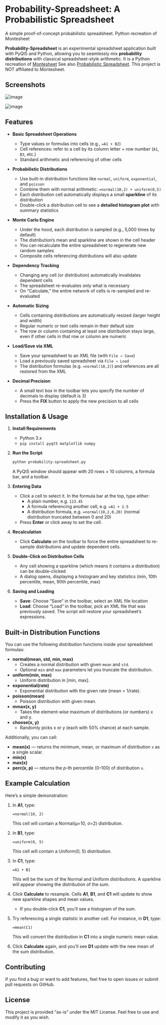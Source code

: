 # Probability-Spreadsheet: A Probabilistic Spreadsheet
A simple proof-of-concept probabilistic spreadsheet. Python recreation of Montesheet

**Probability-Spreadsheet** is an experimental spreadsheet application built with PyQt5 and Python, allowing you to seamlessly mix **probability distributions** with classical spreadsheet-style arithmetic. It is a Python recreation of [Montesheet](https://github.com/dps/montesheet) See also [Probabilistic Spreadsheet](https://blog.singleton.io/posts/2021-11-24-probabilistic-spreadsheet/). This project is NOT affiliated to Montesheet.

## Screenshots

![image](https://github.com/user-attachments/assets/fc15065d-203b-47ea-9fa5-d28123a85cb4)

![image](https://github.com/user-attachments/assets/41193654-ec9c-4e14-81e0-f15765d445c1)


## Features

- **Basic Spreadsheet Operations**  
  - Type values or formulas into cells (e.g., `=A1 + B2`)  
  - Cell references: refer to a cell by its column letter + row number (`A1`, `B3`, etc.)  
  - Standard arithmetic and referencing of other cells

- **Probabilistic Distributions**  
  - Use built-in distribution functions like `normal`, `uniform`, `exponential`, and `poisson`  
  - Combine them with normal arithmetic: `=normal(10,2) + uniform(0,5)`  
  - Each distribution cell automatically displays a small **sparkline** of its distribution  
  - Double-click a distribution cell to see a **detailed histogram plot** with summary statistics

- **Monte Carlo Engine**  
  - Under the hood, each distribution is sampled (e.g., 5,000 times by default)  
  - The distribution’s mean and sparkline are shown in the cell header  
  - You can recalculate the entire spreadsheet to regenerate new random samples  
  - Composite cells referencing distributions will also update

- **Dependency Tracking**  
  - Changing any cell (or distribution) automatically invalidates dependent cells  
  - The spreadsheet re-evaluates only what is necessary  
  - On “Calculate,” the entire network of cells is re-sampled and re-evaluated

- **Automatic Sizing**  
  - Cells containing distributions are automatically resized (larger height and width)  
  - Regular numeric or text cells remain in their default size  
  - The row or column containing at least one distribution stays large, even if other cells in that row or column are numeric

- **Load/Save via XML**  
  - Save your spreadsheet to an XML file (with `File → Save`)  
  - Load a previously saved spreadsheet via `File → Load`  
  - The distribution formulas (e.g. `=normal(10,2)`) and references are all restored from the XML

- **Decimal Precision**  
  - A small text box in the toolbar lets you specify the number of decimals to display (default is 3)  
  - Press the **FIX** button to apply the new precision to all cells

## Installation & Usage

1. **Install Requirements**  
   - Python 3.x  
   - `pip install pyqt5 matplotlib numpy`

2. **Run the Script**  
   ```bash
   python probability-spreadsheet.py
   ```
   A PyQt5 window should appear with 20 rows × 10 columns, a formula bar, and a toolbar.

3. **Entering Data**  
   - Click a cell to select it. In the formula bar at the top, type either:
     - A plain number, e.g. `123.45`
     - A formula referencing another cell, e.g. `=A1 + 2.5`
     - A distribution formula, e.g. `=normal(10,2,0,20)` (normal distribution truncated between 0 and 20)  
   - Press **Enter** or click away to set the cell.

4. **Recalculation**  
   - Click **Calculate** on the toolbar to force the entire spreadsheet to re-sample distributions and update dependent cells.

5. **Double-Click on Distribution Cells**  
   - Any cell showing a sparkline (which means it contains a distribution) can be double-clicked  
   - A dialog opens, displaying a histogram and key statistics (min, 10th percentile, mean, 90th percentile, max)

6. **Saving and Loading**  
   - **Save**: Choose “Save” in the toolbar, select an XML file location  
   - **Load**: Choose “Load” in the toolbar, pick an XML file that was previously saved. The script will restore your spreadsheet’s expressions.

## Built-in Distribution Functions

You can use the following distribution functions inside your spreadsheet formulas:

- **normal(mean, std, min, max)**  
  - Creates a normal distribution with given `mean` and `std`.  
  - Optional `min` and `max` parameters let you truncate the distribution.  
- **uniform(min, max)**  
  - Uniform distribution in [min, max].  
- **exponential(rate)**  
  - Exponential distribution with the given rate (mean = 1/rate).  
- **poisson(mean)**  
  - Poisson distribution with given mean.  
- **mmax(x, y)**  
  - Takes the element-wise maximum of distributions (or numbers) x and y.  
- **choose(x, y)**  
  - Randomly picks x or y (each with 50% chance) at each sample.  

Additionally, you can call:
- **mean(x)** — returns the minimum, mean, or maximum of distribution `x` as a single scalar.  
- **min(x)**  
- **max(x)**  
- **perc(x, p)** — returns the *p*-th percentile (0–100) of distribution `x`.  

## Example Calculation

Here’s a simple demonstration:

1. In **A1**, type:
   ```
   =normal(10, 2)
   ```
   This cell will contain a Normal(μ=10, σ=2) distribution.

2. In **B1**, type:
   ```
   =uniform(0, 5)
   ```
   This cell will contain a Uniform(0, 5) distribution.

3. In **C1**, type:
   ```
   =A1 + B1
   ```
   This will be the sum of the Normal and Uniform distributions. A sparkline will appear showing the distribution of the sum. 

4. Click **Calculate** to resample. Cells **A1**, **B1**, and **C1** will update to show new sparkline shapes and mean values.  
   - If you double-click **C1**, you’ll see a histogram of the sum.  

5. Try referencing a single statistic in another cell. For instance, in **D1**, type:
   ```
   =mean(C1)
   ```
   This will convert the distribution in **C1** into a single numeric mean value.  

6. Click **Calculate** again, and you’ll see **D1** update with the new mean of the sum distribution.

## Contributing

If you find a bug or want to add features, feel free to open issues or submit pull requests on GitHub.

## License

This project is provided “as-is” under the MIT License. Feel free to use and modify it as you wish.
